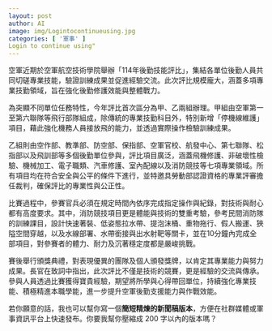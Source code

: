 ```yaml
---
layout: post
author: AI
image: img/Logintocontinueusing.jpg
categories: [ '軍事' ]
Login to continue using"
---
```

空軍近期於空軍航空技術學院舉辦「114年後勤技能評比」，集結各單位後勤人員共同切磋專業技能，驗證訓練成果並促進經驗交流。此次評比規模龐大，涵蓋多項專業技勤領域，旨在強化後勤修護效能與整體戰力。  

為突顯不同單位任務特性，今年評比首次區分為甲、乙兩組辦理。甲組由空軍第一至第六聯隊等飛行部隊組成，除傳統的專業技勤科目外，特別新增「停機線維護」項目，藉此強化機務人員接放飛的能力，並透過實際操作檢驗訓練成果。  

乙組則由空作部、教準部、防空部、保指部、空軍官校、航發中心、第七聯隊、松指部以及飛訓部等多個後勤單位參與，評比項目廣泛，涵蓋飛機修護、非破壞性檢驗、機械加工、電子職類、汽車修護、室內配線以及消防競技等七項專業領域。所有項目均在符合安全與公平的條件下進行，並特邀具勞動部認證資格的專業評審擔任裁判，確保評比的專業性與公正性。  

比賽過程中，參賽官兵必須在規定時間內依序完成指定操作與紀錄，對技術與耐心都有高度要求。其中，消防競技項目更是體能與技術的雙重考驗，參考民間消防隊的訓練課目，設計快速著裝、低姿態拉水帶、提泡沫桶、重物拖行、假人搬運、狹隘空間穿越，以及水線部署、水帶銜接與出水射靶等關卡，並在10分鐘內完成全部項目，對參賽者的體力、耐力及沉著穩定度都是嚴峻挑戰。  

賽後舉行頒獎典禮，對表現優異的團隊及個人頒發獎牌，以肯定其專業能力與努力成果。長官在致詞中指出，此次評比不僅是技術的競賽，更是經驗的交流與傳承。參與人員透過比賽獲得寶貴經驗，期望將所學與心得帶回單位，持續強化專業技能、積極精進本職學能，進一步提升空軍後勤支援能力與作戰效能。  

若你願意的話，我也可以幫你寫一個**簡短精煉的新聞稿版本**，方便在社群媒體或軍事資訊平台上快速發布。你要我幫你壓縮成 200 字以內的版本嗎？